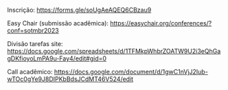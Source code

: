 Inscrição: 
https://forms.gle/soUgAeAQEQ6CBzau9

Easy Chair (submissão acadêmica): 
https://easychair.org/conferences/?conf=sotmbr2023

Divisão tarefas site: 
https://docs.google.com/spreadsheets/d/1TFMkpWhbrZOATW9U2i3eQhGagDKfioyoLmPA9u-Fay4/edit#gid=0

Call acadêmico: 
https://docs.google.com/document/d/1gwC1nVjJ2Iub-wTOc0gYe9J8DIPKbBdsJCdMT46V524/edit
